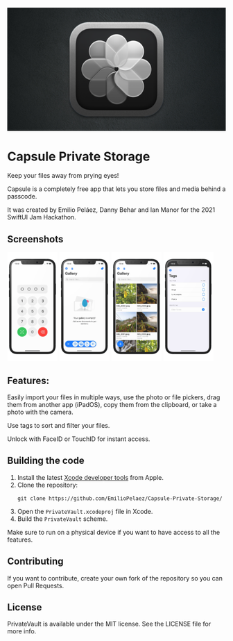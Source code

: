 ![Capsule Logo](./logo.png)
# Capsule Private Storage

Keep your files away from prying eyes!

Capsule is a completely free app that lets you store files and media behind a passcode.

It was created by Emilio Peláez, Danny Behar and Ian Manor for the 2021 SwiftUI Jam Hackathon.

## Screenshots

<p float="left">
  <img src="./Screenshots/LockScreen.png" alt="Lock Screen" width=23% height=23%>
  <img src="./Screenshots/Add_Files.png" alt="Add Files" width=23% height=23%>
  <img src="./Screenshots/Gallery.png" alt="Gallery" width=23% height=23%>
  <img src="./Screenshots/Tags.png" alt="Tags" width=23% height=23%>
</p>

## Features:
Easily import your files in multiple ways, use the photo or file pickers, drag them from another app (iPadOS), copy them from the clipboard, or take a photo with the camera.

Use tags to sort and filter your files.

Unlock with FaceID or TouchID for instant access.

## Building the code

1. Install the latest [Xcode developer tools](https://developer.apple.com/xcode/downloads/) from Apple.
1. Clone the repository:
    ```shell
    git clone https://github.com/EmilioPelaez/Capsule-Private-Storage/
    ```
1. Open the `PrivateVault.xcodeproj` file in Xcode.
1. Build the `PrivateVault` scheme.

Make sure to run on a physical device if you want to have access to all the features. 

## Contributing

If you want to contribute, create your own fork of the repository so you can open Pull Requests.

## License

PrivateVault is available under the MIT license. See the LICENSE file for more info.
